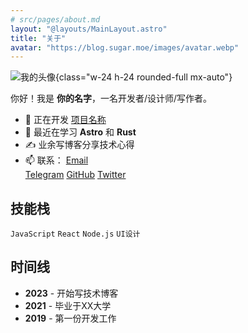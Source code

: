 ```yaml
---
# src/pages/about.md
layout: "@layouts/MainLayout.astro"
title: "关于"
avatar: "https://blog.sugar.moe/images/avatar.webp"
---
```


![我的头像]({frontmatter.avatar} "头像"){class="w-24 h-24 rounded-full mx-auto"}

你好！我是 **你的名字**，一名开发者/设计师/写作者。

- 🔭 正在开发 [项目名称](https://example.com)
- 🌱 最近在学习 **Astro** 和 **Rust**
- ✍️ 业余写博客分享技术心得
- 📫 联系：
[Email](mailto:ekoneko@126.com)<br>
[Telegram](https://t.me/Xiaorona)
[GitHub](https://github.com/yourname) [Twitter](https://twitter.com/yourname)

## 技能栈

`JavaScript` `React` `Node.js` `UI设计`

## 时间线

- **2023** - 开始写技术博客
- **2021** - 毕业于XX大学
- **2019** - 第一份开发工作
